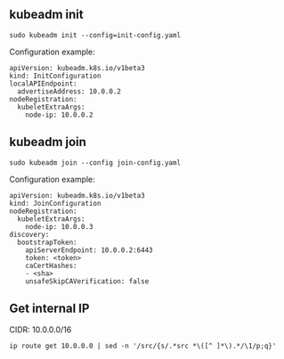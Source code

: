 ## kubeadm init

``` sudo kubeadm init --config=init-config.yaml ```

Configuration example:
```
apiVersion: kubeadm.k8s.io/v1beta3
kind: InitConfiguration
localAPIEndpoint:
  advertiseAddress: 10.0.0.2
nodeRegistration:
  kubeletExtraArgs:
    node-ip: 10.0.0.2
```

## kubeadm join

``` sudo kubeadm join --config join-config.yaml ```

Configuration example:
```
apiVersion: kubeadm.k8s.io/v1beta3
kind: JoinConfiguration
nodeRegistration:
  kubeletExtraArgs:
    node-ip: 10.0.0.3
discovery:
  bootstrapToken:
    apiServerEndpoint: 10.0.0.2:6443
    token: <token>
    caCertHashes:
    - <sha> 
    unsafeSkipCAVerification: false
```

## Get internal IP
CIDR: 10.0.0.0/16

``` ip route get 10.0.0.0 | sed -n '/src/{s/.*src *\([^ ]*\).*/\1/p;q}' ```
